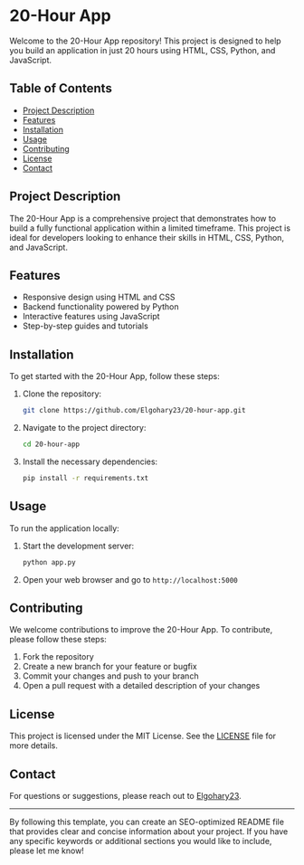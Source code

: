 # 20-Hour App

Welcome to the 20-Hour App repository! This project is designed to help you build an application in just 20 hours using HTML, CSS, Python, and JavaScript.

## Table of Contents

- [Project Description](#project-description)
- [Features](#features)
- [Installation](#installation)
- [Usage](#usage)
- [Contributing](#contributing)
- [License](#license)
- [Contact](#contact)

## Project Description

The 20-Hour App is a comprehensive project that demonstrates how to build a fully functional application within a limited timeframe. This project is ideal for developers looking to enhance their skills in HTML, CSS, Python, and JavaScript.

## Features

- Responsive design using HTML and CSS
- Backend functionality powered by Python
- Interactive features using JavaScript
- Step-by-step guides and tutorials

## Installation

To get started with the 20-Hour App, follow these steps:

1. Clone the repository:
    ```sh
    git clone https://github.com/Elgohary23/20-hour-app.git
    ```
2. Navigate to the project directory:
    ```sh
    cd 20-hour-app
    ```
3. Install the necessary dependencies:
    ```sh
    pip install -r requirements.txt
    ```

## Usage

To run the application locally:

1. Start the development server:
    ```sh
    python app.py
    ```
2. Open your web browser and go to `http://localhost:5000`

## Contributing

We welcome contributions to improve the 20-Hour App. To contribute, please follow these steps:

1. Fork the repository
2. Create a new branch for your feature or bugfix
3. Commit your changes and push to your branch
4. Open a pull request with a detailed description of your changes

## License

This project is licensed under the MIT License. See the [LICENSE](LICENSE) file for more details.

## Contact

For questions or suggestions, please reach out to [Elgohary23](https://github.com/Elgohary23).

---

By following this template, you can create an SEO-optimized README file that provides clear and concise information about your project. If you have any specific keywords or additional sections you would like to include, please let me know!
